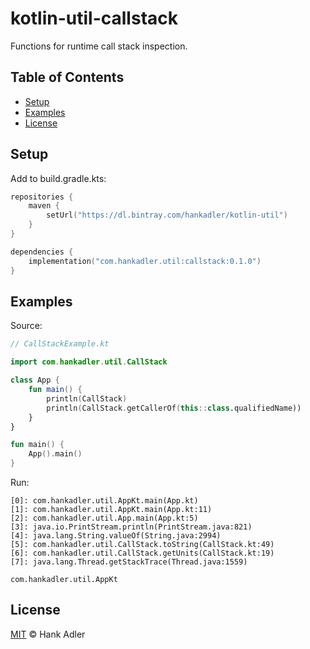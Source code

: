 # kotlin-util-callstack

Functions for runtime call stack inspection.

## Table of Contents
- [Setup](#setup)
- [Examples](#examples)
- [License](#license)

## Setup

Add to build.gradle.kts:

```kotlin
repositories {
    maven {
        setUrl("https://dl.bintray.com/hankadler/kotlin-util")
    }
}

dependencies {
    implementation("com.hankadler.util:callstack:0.1.0")
}
```

## Examples

Source:

```kotlin
// CallStackExample.kt

import com.hankadler.util.CallStack

class App {
    fun main() {
        println(CallStack)
        println(CallStack.getCallerOf(this::class.qualifiedName))
    }
}

fun main() {
    App().main()
}
```

Run:
```
[0]: com.hankadler.util.AppKt.main(App.kt)
[1]: com.hankadler.util.AppKt.main(App.kt:11)
[2]: com.hankadler.util.App.main(App.kt:5)
[3]: java.io.PrintStream.println(PrintStream.java:821)
[4]: java.lang.String.valueOf(String.java:2994)
[5]: com.hankadler.util.CallStack.toString(CallStack.kt:49)
[6]: com.hankadler.util.CallStack.getUnits(CallStack.kt:19)
[7]: java.lang.Thread.getStackTrace(Thread.java:1559)

com.hankadler.util.AppKt
```

## License
[MIT](LICENSE) © Hank Adler
